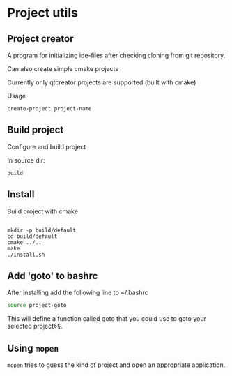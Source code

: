 # Project utils

## Project creator

A program for initializing ide-files after checking cloning from git repository.

Can also create simple cmake projects

Currently only qtcreator projects are supported (built with cmake)

Usage

```
create-project project-name
```

## Build project

Configure and build project

In source dir:
```
build
```


## Install

Build project with cmake
```

mkdir -p build/default
cd build/default
cmake ../..
make
./install.sh

```

## Add 'goto' to bashrc

After installing add the following line to ~/.bashrc

```bash
source project-goto
```

This will define a function called goto that you could use to goto your
selected project§§.


## Using `mopen`

`mopen` tries to guess the kind of project and open an appropriate application.

